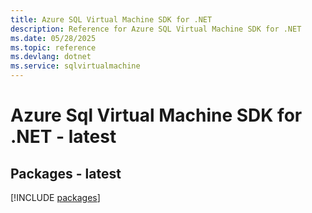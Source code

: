 ```yaml
---
title: Azure SQL Virtual Machine SDK for .NET
description: Reference for Azure SQL Virtual Machine SDK for .NET
ms.date: 05/28/2025
ms.topic: reference
ms.devlang: dotnet
ms.service: sqlvirtualmachine
---
```

# Azure Sql Virtual Machine SDK for .NET - latest
## Packages - latest
[!INCLUDE [packages](sql-virtual-machine-index.md)]